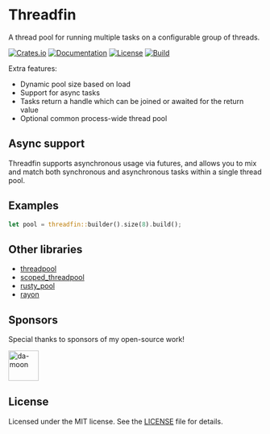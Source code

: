 # Threadfin

A thread pool for running multiple tasks on a configurable group of threads.

[![Crates.io](https://img.shields.io/crates/v/threadfin.svg)](https://crates.io/crates/threadfin)
[![Documentation](https://docs.rs/threadfin/badge.svg)](https://docs.rs/threadfin)
[![License](https://img.shields.io/badge/license-MIT-blue.svg)](LICENSE)
[![Build](https://github.com/sagebind/threadfin/workflows/ci/badge.svg)](https://github.com/sagebind/threadfin/actions)

Extra features:

- Dynamic pool size based on load
- Support for async tasks
- Tasks return a handle which can be joined or awaited for the return value
- Optional common process-wide thread pool

## Async support

Threadfin supports asynchronous usage via futures, and allows you to mix and match both synchronous and asynchronous tasks within a single thread pool.

## Examples

```rust
let pool = threadfin::builder().size(8).build();
```

## Other libraries

- [threadpool](https://github.com/rust-threadpool/rust-threadpool)
- [scoped_threadpool](https://github.com/kimundi/scoped-threadpool-rs)
- [rusty_pool](https://github.com/robinfriedli/rusty_pool)
- [rayon](https://github.com/rayon-rs/rayon)

## Sponsors

Special thanks to sponsors of my open-source work!

<!-- sponsors --><a href="https://github.com/da-moon"><img src="https://github.com/da-moon.png" width="60px" alt="da-moon" /></a><!-- sponsors -->

## License

Licensed under the MIT license. See the [LICENSE](LICENSE) file for details.
